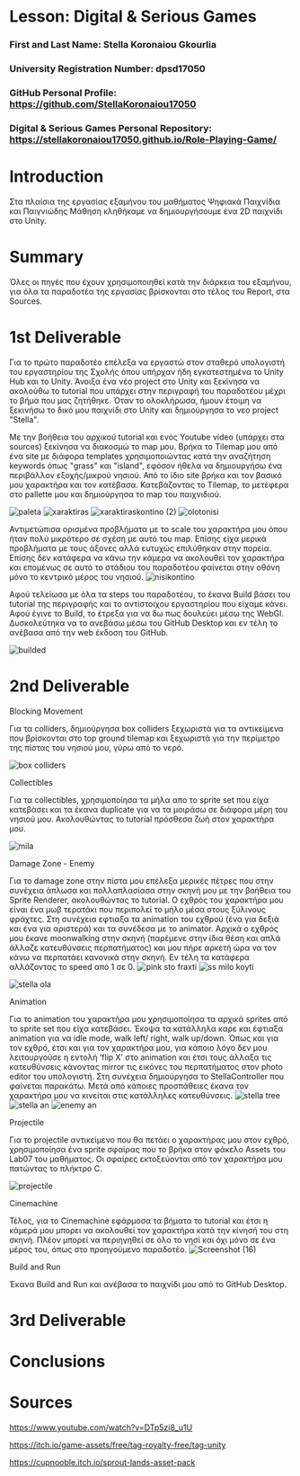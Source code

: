 # Lesson: Digital & Serious Games

### First and Last Name: Stella Koronaiou Gkourlia
### University Registration Number: dpsd17050
### GitHub Personal Profile: https://github.com/StellaKoronaiou17050
### Digital & Serious Games Personal Repository: https://stellakoronaiou17050.github.io/Role-Playing-Game/

# Introduction

Στα πλαίσια της εργασίας εξαμήνου του μαθήματος Ψηφιακά Παιχνίδια και Παιγνιώδης Μάθηση κληθήκαμε να δημιουργήσουμε ένα 2D παιχνίδι στο Unity.


# Summary

Όλες οι πηγές που έχουν χρησιμοποιηθεί κατά την διάρκεια του εξαμήνου, για όλα τα παραδοτέα της εργασίας βρίσκονται στο τέλος του Report, στα Sources.


# 1st Deliverable

Για το πρώτο παραδοτέο επέλεξα να εργαστώ στον σταθερό υπολογιστή του εργαστηρίου της Σχολής όπου υπήρχαν ήδη εγκατεστημένα το Unity Hub και το Unity.
Άνοιξα ένα νέο project στο Unity και ξεκίνησα να ακολούθω το tutorial που υπάρχει στην περιγραφή του παραδοτέου μέχρι το βήμα που μας ζητήθηκε.
Όταν το ολοκλήρωσα, ήμουν έτοιμη να ξεκινήσω το δικό μου παιχνίδι στο Unity και δημιούργησα το νεο project "Stella".

Με την βοήθεια του αρχικού tutorial και ενός Youtube video (υπάρχει στα sources) ξεκίνησα να διακοσμώ το map μου. Βρήκα το Tilemap μου από ένα site με διάφορα templates χρησιμοποιώντας κατά την αναζήτηση keywords όπως "grass" και "island", εφόσον ήθελα να δημιουργήσω ένα περιβάλλον εξοχής/μικρού νησιού. Από το ίδιο site βρήκα και τον βασικό μου χαρακτήρα και τον κατέβασα. Κατεβάζοντας το Tilemap, το μετέφερα στο pallette μου και δημιούργησα το map του παιχνιδιού.

![paleta](https://user-images.githubusercontent.com/101730746/201399703-88df3c1b-e70d-436f-bf10-22ca213ca1df.png)
![xaraktiras](https://user-images.githubusercontent.com/101730746/201399707-f046029b-bd05-4514-a392-7199dfba6da7.png)
![xaraktiraskontino (2)](https://user-images.githubusercontent.com/101730746/201399711-36e27647-1118-4c59-8012-5221617df5ee.png)
![olotonisi](https://user-images.githubusercontent.com/101730746/201400181-b3281777-2bd8-4849-b5ab-8e8004b0912d.png)



Αντιμετώπισα ορισμένα προβλήματα με το scale του χαρακτήρα μου όπου ήταν πολύ μικρότερο σε σχέση με αυτό του map. Επίσης είχα μερικά προβλήματα με τους άξονες αλλά ευτυχώς επιλύθηκαν στην πορεία. Επίσης δεν κατάφερα να κάνω την κάμερα να ακολουθεί τον χαρακτήρα και επομένως σε αυτό το στάδιου του παραδοτέου φαίνεται στην οθόνη μόνο το κεντρικό μέρος του νησιού. 
![nisikontino](https://user-images.githubusercontent.com/101730746/201400139-db7e50f9-6d6e-48f5-8b4b-97c905e2aaed.png)


Αφού τελείωσα με όλα τα steps του παραδοτέου, το έκανα Build βάσει του tutorial της περιγραφής και το αντίστοιχου εργαστηρίου που είχαμε κάνει. Αφού έγινε το Build, το έτρεξα για να δω πως δουλεύει μέσω της WebGl. Δυσκολεύτηκα να το ανεβάσω μέσω του GitHub Desktop και εν τέλη το ανέβασα από την web έκδοση του GitHub.

![builded](https://user-images.githubusercontent.com/101730746/201400011-a7e6d73d-a688-4a29-944d-72d96d2d3ffb.png)


# 2nd Deliverable
Blocking Movement

Για τα colliders, δημιούργησα box colliders ξεχωριστά για τα αντικείμενα που βρίσκονται στο top ground tilemap και ξεχωριστά για την περίμετρο της πίστας του νησιού μου, γύρω από το νερό.

![box colliders](https://user-images.githubusercontent.com/101730746/208316619-1084f25e-6610-4f9d-b775-41d003cfa944.png)



Collectibles

Για τα collectibles, χρησιμοποίησα τα μήλα απο το sprite set που είχα κατεβάσει και τα έκανα duplicate για να τα μοιράσω σε διάφορα μέρη του νησιού μου. Ακολουθώντας το tutorial πρόσθεσα ζωή στον χαρακτήρα μου.

![mila](https://user-images.githubusercontent.com/101730746/208316919-b47d02b7-7e6e-4a90-b0df-2583942d9658.png)

Damage Zone - Enemy

Για το damage zone στην πίστα μου επέλεξα μερικές πέτρες που στην συνέχεια άπλωσα και πολλαπλασίασα στην σκηνή μου με την βοήθεια του Sprite Renderer, ακολουθώντας το tutorial. Ο εχθρός του χαρακτήρα μου είναι ένα μωβ τερατάκι που περιπολεί το μήλο μέσα στους ξύλινους φράχτες. Στη συνέχεια εφτιαξα τα animation του εχθρού (ένα για δεξιά και ένα για αριστερά) και τα συνέδεσα με το animator. Αρχικά ο εχθρός μου έκανε moonwalking στην σκηνή (παρέμενε στην ίδια θέση και απλά άλλαζε κατευθύνσεις περπατήματος) και μου πήρε αρκετή ώρα να τον κάνω να περπατάει κανονικά στην σκηνή. Εν τέλη τα κατάφερα αλλάζοντας το speed από 1 σε 0.
![pink sto fraxti](https://user-images.githubusercontent.com/101730746/208316817-c54e80ed-23ad-4207-a623-38c11aa204e7.png)
![ss milo koyti](https://user-images.githubusercontent.com/101730746/208316827-895a1a4f-96d4-4f83-8723-ce9d32b75f9e.png)

![stella ola](https://user-images.githubusercontent.com/101730746/208316685-dd97afd5-7ea0-4b9e-9e65-fd58ddd819a1.png)



Animation

Για το animation του χαρακτήρα μου χρησιμοποίησα τα αρχικά sprites από το sprite set που είχα κατεβάσει. Έκοψα τα κατάλληλα καρε και έφτιαξα animation για να idle mode, walk left/ right, walk up/down. Όπως και για τον εχθρό, έτσι και για τον χαρακτήρα μου, για κάποιο λόγο δεν μου λειτουργούσε η εντολή ‘flip X’ στο animation και έτσι τους άλλαξα τις κατευθύνσεις κάνοντας mirror τις εικόνες του περπατήματος στον photo editor του υπολογιστή. Στη συνέχεια δημιούργησα το StellaController που φαίνεται παρακάτω. Μετά από κάποιες προσπάθειες έκανα τον χαρακτήρα μου να κινείται στις κατάλληλες κατευθύνσεις.
![stella tree](https://user-images.githubusercontent.com/101730746/208316743-809a6def-de21-48e3-adf8-629acb448008.png)
![stella an](https://user-images.githubusercontent.com/101730746/208316767-0434fae0-c3ba-44d9-841d-029945c14f69.png)
![enemy an](https://user-images.githubusercontent.com/101730746/208316777-19ade415-72d3-4dfc-a317-df47fd703530.png)




Projectile

Για το projectile αντικείμενο που θα πετάει ο χαρακτήρας μου στον εχθρό, χρησιμοποίησα ένα sprite σφαίρας που το βρήκα στον φάκελο Assets του Lab07 του μαθήματος. Οι σφαίρες εκτοξεύονται από τον χαρακτήρα μου πατώντας το πλήκτρο C.

![projectile](https://user-images.githubusercontent.com/101730746/208317042-bbd9ac46-8bcc-4835-a7c5-5a19f2a981b0.png)



Cinemachine

Τέλος, για το Cinemachine εφάρμοσα τα βήματα το tutorial και έτσι η κάμερά μου μπορει να ακολουθεί τον χαρακτήρα κατά την κίνησή του στη σκηνή. Πλέον μπορεί να περιηγηθεί σε όλο το νησί και όχι μόνο σε ένα μέρος του, όπως στο προηγούμενο παραδοτέο.
![Screenshot (16)](https://user-images.githubusercontent.com/101730746/208316717-0455e4cd-4a81-4fed-a444-85d4fc52da71.png)


Build and Run

Έκανα Build and Run και ανέβασα το παιχνίδι μου από το GitHub Desktop.



# 3rd Deliverable 


# Conclusions


# Sources

https://www.youtube.com/watch?v=DTp5zi8_u1U

https://itch.io/game-assets/free/tag-royalty-free/tag-unity

https://cupnooble.itch.io/sprout-lands-asset-pack
